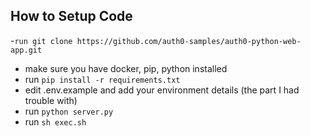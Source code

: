 ## How to Setup Code
-`run git clone https://github.com/auth0-samples/auth0-python-web-app.git`
- make sure you have docker, pip, python installed
- run `pip install -r requirements.txt`
- edit .env.example and add your environment details (the part I had trouble with)
- run `python server.py`
- run `sh exec.sh`

